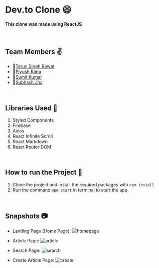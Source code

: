 # Dev.to Clone :smile:

#### This clone was made using ReactJS

<br>

## Team Members :v:
- 👤[Tarun Singh Rawat](https://github.com/Tarun3165)
- 👤[Piyush Rana](https://github.com/piyushrana00456)
- 👤[Sumit Kumar](https://github.com/SumitKumar1001)
- 👤[Subhash Jha](https://github.com/subhash238)

<br>

## Libraries Used 🌟
1) Styled Components
2) Firebase
3) Axios
4) React Infinite Scroll
5) React Markdown
6) React Router DOM

<br>

## How to run the Project 🤖

1) Clone the project and install the required packages with `npm install`
2) Run the command `npm start` in terminal to start the app.

<br>

## Snapshots 📷

- Landing Page (Home Page):
![homepage](https://user-images.githubusercontent.com/35593841/141648610-057afb37-1ee8-477f-888b-afbbd1e2d063.png)

- Article Page:
![article](https://user-images.githubusercontent.com/35593841/141648613-13e0e4f3-e9e9-4317-bd9d-57a740c01a3c.png)

- Search Page:
![search](https://user-images.githubusercontent.com/35593841/141648616-053627cc-dea6-4257-b5e8-971b39495b16.png)

- Create Article Page:
![create](https://user-images.githubusercontent.com/35593841/141648605-abbcbe5c-0aa6-470b-92bd-fec077fc2068.png)


<br>




